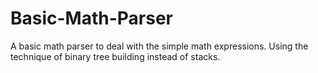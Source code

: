 # Basic-Math-Parser
A basic math parser to deal with the simple math expressions.
Using the technique of binary tree building instead of stacks.
